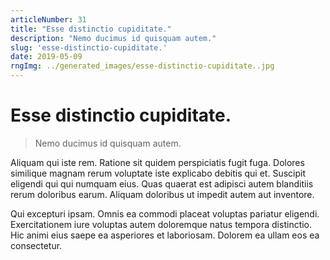 ```yaml
---
articleNumber: 31
title: "Esse distinctio cupiditate."
description: "Nemo ducimus id quisquam autem."
slug: 'esse-distinctio-cupiditate.'
date: 2019-05-09
rngImg: ../generated_images/esse-distinctio-cupiditate..jpg
---
```


# Esse distinctio cupiditate.

> Nemo ducimus id quisquam autem.

Aliquam qui iste rem. Ratione sit quidem perspiciatis fugit fuga. Dolores similique magnam rerum voluptate iste explicabo debitis qui et. Suscipit eligendi qui qui numquam eius. Quas quaerat est adipisci autem blanditiis rerum doloribus earum. Aliquam doloribus ut impedit autem aut inventore.
 Qui excepturi ipsam. Omnis ea commodi placeat voluptas pariatur eligendi. Exercitationem iure voluptas autem doloremque natus tempora distinctio. Hic animi eius saepe ea asperiores et laboriosam. Dolorem ea ullam eos ea consectetur.
